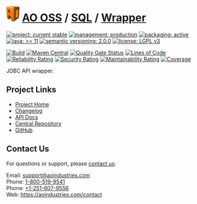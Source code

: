 # [<img src="ao-logo.png" alt="AO Logo" width="35" height="40">](https://github.com/ao-apps) [AO OSS](https://github.com/ao-apps/ao-oss) / [SQL](https://github.com/ao-apps/ao-sql) / [Wrapper](https://github.com/ao-apps/ao-sql-wrapper)

[![project: current stable](https://oss.aoapps.com/ao-badges/project-current-stable.svg)](https://aoindustries.com/life-cycle#project-current-stable)
[![management: production](https://oss.aoapps.com/ao-badges/management-production.svg)](https://aoindustries.com/life-cycle#management-production)
[![packaging: active](https://oss.aoapps.com/ao-badges/packaging-active.svg)](https://aoindustries.com/life-cycle#packaging-active)  
[![java: &gt;= 11](https://oss.aoapps.com/ao-badges/java-11.svg)](https://docs.oracle.com/en/java/javase/11/docs/api/)
[![semantic versioning: 2.0.0](https://oss.aoapps.com/ao-badges/semver-2.0.0.svg)](https://semver.org/spec/v2.0.0.html)
[![license: LGPL v3](https://oss.aoapps.com/ao-badges/license-lgpl-3.0.svg)](https://www.gnu.org/licenses/lgpl-3.0)

[![Build](https://github.com/ao-apps/ao-sql-wrapper/workflows/Build/badge.svg?branch=master)](https://github.com/ao-apps/ao-sql-wrapper/actions?query=workflow%3ABuild)
[![Maven Central](https://maven-badges.herokuapp.com/maven-central/com.aoapps/ao-sql-wrapper/badge.svg)](https://maven-badges.herokuapp.com/maven-central/com.aoapps/ao-sql-wrapper)
[![Quality Gate Status](https://sonarcloud.io/api/project_badges/measure?branch=master&project=com.aoapps%3Aao-sql-wrapper&metric=alert_status)](https://sonarcloud.io/dashboard?branch=master&id=com.aoapps%3Aao-sql-wrapper)
[![Lines of Code](https://sonarcloud.io/api/project_badges/measure?branch=master&project=com.aoapps%3Aao-sql-wrapper&metric=ncloc)](https://sonarcloud.io/component_measures?branch=master&id=com.aoapps%3Aao-sql-wrapper&metric=ncloc)  
[![Reliability Rating](https://sonarcloud.io/api/project_badges/measure?branch=master&project=com.aoapps%3Aao-sql-wrapper&metric=reliability_rating)](https://sonarcloud.io/component_measures?branch=master&id=com.aoapps%3Aao-sql-wrapper&metric=Reliability)
[![Security Rating](https://sonarcloud.io/api/project_badges/measure?branch=master&project=com.aoapps%3Aao-sql-wrapper&metric=security_rating)](https://sonarcloud.io/component_measures?branch=master&id=com.aoapps%3Aao-sql-wrapper&metric=Security)
[![Maintainability Rating](https://sonarcloud.io/api/project_badges/measure?branch=master&project=com.aoapps%3Aao-sql-wrapper&metric=sqale_rating)](https://sonarcloud.io/component_measures?branch=master&id=com.aoapps%3Aao-sql-wrapper&metric=Maintainability)
[![Coverage](https://sonarcloud.io/api/project_badges/measure?branch=master&project=com.aoapps%3Aao-sql-wrapper&metric=coverage)](https://sonarcloud.io/component_measures?branch=master&id=com.aoapps%3Aao-sql-wrapper&metric=Coverage)

JDBC API wrapper.

## Project Links
* [Project Home](https://oss.aoapps.com/sql/wrapper/)
* [Changelog](https://oss.aoapps.com/sql/wrapper/changelog)
* [API Docs](https://oss.aoapps.com/sql/wrapper/apidocs/)
* [Central Repository](https://central.sonatype.com/artifact/com.aoapps/ao-sql-wrapper)
* [GitHub](https://github.com/ao-apps/ao-sql-wrapper)

## Contact Us
For questions or support, please [contact us](https://aoindustries.com/contact):

Email: [support@aoindustries.com](mailto:support@aoindustries.com)  
Phone: [1-800-519-9541](tel:1-800-519-9541)  
Phone: [+1-251-607-9556](tel:+1-251-607-9556)  
Web: https://aoindustries.com/contact
